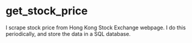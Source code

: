 # get_stock_price

I scrape stock price from Hong Kong Stock Exchange webpage. I do this periodically, and store the data in a SQL database.
